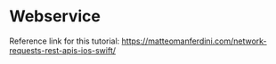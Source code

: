 # Webservice
Reference link for this tutorial: https://matteomanferdini.com/network-requests-rest-apis-ios-swift/
